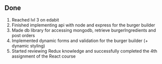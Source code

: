 ## Done

1. Reached lvl 3 on edabit
2. Finished implementing api with node and express for the burger builder
3. Made db library for accessing mongodb, retrieve burgerIngredients and post orders
4. Implemented dynamic forms and validation for the burger builder (+ dynamic styling)
5. Started reviewing Redux knowledge and successfully completed the 4th assignment of the React course

